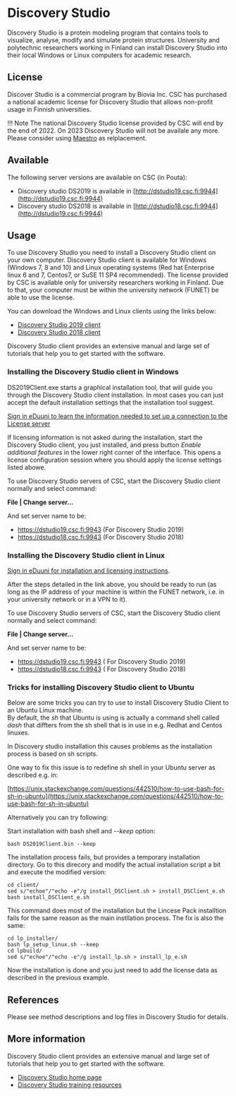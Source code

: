 # Discovery Studio

Discovery Studio is a protein modeling program that contains tools to
visualize, analyse, modify and simulate protein structures. University
and polytechnic researchers working in Finland can install Discovery
Studio into their local Windows or Linux computers for academic
research.

## License

Discover Studio is a commercial program by Biovia Inc. CSC has purchased
a national academic license for Discovery Studio that allows non-profit
usage in Finnish universities.

!!! Note
    The national Discovery Studio license provided by CSC will end by the end of 2022.
    On 2023 Discovery Studio will not be availale any more.
    Please consider using [Maestro](./maestro.md) as relplacement.
    
## Available

The following server versions are available on CSC (in Pouta):

-   Discovery studio DS2019 is available in
    [http://dstudio19.csc.fi:9944](http://dstudio19.csc.fi:9944)
-   Discovery studio DS2018 is available in
    [http://dstudio18.csc.fi:9944](http://dstudio19.csc.fi:9944)

## Usage

To use Discovery Studio you need to install a Discovery
Studio client on your own computer. Discovery Studio client is available for Windows (Windows 7, 8 and 10) and Linux
operating systems (Red hat Enterprise linux 6 and 7, Centos7, or SuSE 11 SP4
recommended). The license provided by CSC is available only 
for university researchers working in Finland. Due to that, your computer must be
within the university network (FUNET) be able to use the 
license.

You can download the Windows and Linux clients using the links below:
* [Discovery Studio 2019 client](http://dstudio19.csc.fi:9944/DS/)
* [Discovery Studio 2018 client](http://dstudio18.csc.fi:9944/DS/)

Discovery Studio client provides an extensive manual and large set of tutorials that
help you to get started with the software.

### Installing the Discovery Studio client in Windows

DS2019Client.exe starts a graphical installation tool, that will guide you through the Discovery Studio client installation.
In most cases you can just accept the default installation settings that the installation tool suggest.

[Sign in eDuuni to learn the information needed to set up a connection to the License server](https://wiki.eduuni.fi/display/cscjemma/Discovery+Studio)

If licensing information is not asked during the installation, start the Discovery Studio client, you just installed, 
and press button _Enable additional features_ in the lower right corner of the interface.
This opens a license configuration session where you should apply the license settings listed abowe.

To use Discovery Studio servers of CSC, start the Discovery Studio client normally and select command:

**File | Change server...**

And set server name to be:

*   https://dstudio19.csc.fi:9943  (For Discovery Studio 2019)
*   https://dstudio18.csc.fi:9943  (For Discovery Studio 2018)

 
### Installing the Discovery Studio client in Linux

[Sign in eDuuni for installation and licensing instructions](https://wiki.eduuni.fi/display/cscjemma/Discovery+Studio).

After the steps detailed in the link above, you should be ready to run (as long as the IP address of your machine is within the FUNET network, i.e. in your university network or in a VPN to it).

To use Discovery Studio servers of CSC, start the Discovery Studio client normally and select command:

**File | Change server...**

And set server name to be:

*   https://dstudio19.csc.fi:9943  ( For Discovery Studio 2019)
*   https://dstudio18.csc.fi:9943  ( For Discovery Studio 2018)


### Tricks for installing Discovery Studio client to Ubuntu

Below are some tricks you can try to use to install Discovery Studio Client to an Ubuntu Linux machine.  
By default, the _sh_ that Ubuntu is using is actually a command shell called _dash_ that diffters from 
the sh shell that is in use in e.g. Redhat and Centos linuxes. 

In Discovery studio installation this causes problems as the installation process is based on sh scripts.

One way to fix this issue is to redefine sh shell in your Ubuntu server as described e.g. in:

[https://unix.stackexchange.com/questions/442510/how-to-use-bash-for-sh-in-ubuntu](https://unix.stackexchange.com/questions/442510/how-to-use-bash-for-sh-in-ubuntu)

Alternatively you can try following:

Start installation with bash shell and _--keep_ option:
```text
bash DS2019Client.bin --keep
```
The installation process fails, but provides a temporary installation directory. Go to this direcory and modify the 
actual installation script a bit and execute the modified version:

```text
cd client/
sed s/"echoe"/"echo -e"/g install_DSClient.sh > install_DSClient_e.sh
bash install_DSClient_e.sh
```
This command does most of the installation but the Lincese Pack installtion fails 
for the same reason as the main instllation process. The fix is also the same:

```text
cd lp_installer/
bash lp_setup_linux.sh --keep
cd lpbuild/
sed s/"echoe"/"echo -e"/g install_lp.sh > install_lp_e.sh
```
Now the installation is done and you just need to add the license data as described in the previous example.

## References

Please see method descriptions and log files in Discovery Studio for details.

## More information

Discovery Studio client provides an extensive manual and large set of tutorials that
help you to get started with the software.

* [Discovery Studio home page](https://www.3dsbiovia.com/products/collaborative-science/biovia-discovery-studio/)
* [Discovery Studio training resources](https://www.3ds.com/products-services/biovia/resource-center/?woc=%7B%22brand%22%3A%5B%22brand%2Fbiovia%22%5D%2C%22biovia%20products%22%3A%5B%22biovia%20products%2Fdiscovery%20studio%22%5D%7D)
 
